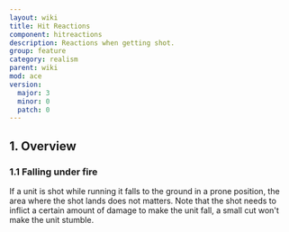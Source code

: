 ```yaml
---
layout: wiki
title: Hit Reactions
component: hitreactions
description: Reactions when getting shot.
group: feature
category: realism
parent: wiki
mod: ace
version:
  major: 3
  minor: 0
  patch: 0
---
```


## 1. Overview

### 1.1 Falling under fire
If a unit is shot while running it falls to the ground in a prone position, the area where the shot lands does not matters.
Note that the shot needs to inflict a certain amount of damage to make the unit fall, a small cut won't make the unit stumble.
